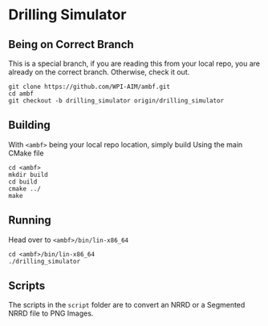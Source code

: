 # Drilling Simulator

## Being on Correct Branch

This is a special branch, if you are reading this from your local repo, you are already on the correct
branch. Otherwise, check it out.

```
git clone https://github.com/WPI-AIM/ambf.git
cd ambf
git checkout -b drilling_simulator origin/drilling_simulator
```

## Building
With `<ambf>` being your local repo location, simply build Using the main CMake file

```
cd <ambf>
mkdir build
cd build
cmake ../
make
```
## Running
Head over to `<ambf>/bin/lin-x86_64`

```
cd <ambf>/bin/lin-x86_64
./drilling_simulator
```

## Scripts
The scripts in the `script` folder are to convert an NRRD or a Segmented NRRD file
to PNG Images.
